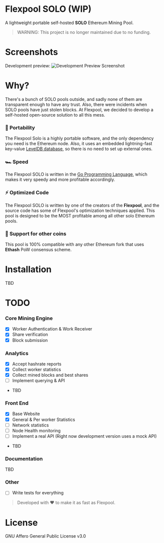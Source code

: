 # Flexpool SOLO (WIP)
A lightweight portable self-hosted **SOLO** Ethereum Mining Pool.

> WARNING: This project is no longer maintained due to no funding.

# Screenshots
Development preview:
![Development Preview Screenshot](https://github.com/flexpool/solo/raw/master/assets/dev-screenshot.png)

# Why?

There's a bunch of SOLO pools outside, and sadly none of them are transparent enough to have any trust. Also, there were incidents when SOLO pools have just stolen blocks. At Flexpool, we decided to develop a self-hosted open-source solution to all this mess.

### 💼 Portability

The Flexpool Solo is a highly portable software, and the only dependency you need is the Ethereum node. Also, it uses an embedded lightning-fast key-value [LevelDB database](https://github.com/google/leveldb), so there is no need to set up external ones.

### 🏎 Speed

The Flexpool SOLO is written in the [Go Programming Language](https://golang.org), which makes it very speedy and more profitable accordingly.

### ⚡️ Optimized Code

The Flexpool SOLO is written by one of the creators of the **Flexpool**, and the source code has some of Flexpool's optimization techniques applied. This pool is designed to be the MOST profitable among all other solo Ethereum pools.

### 💎 Support for other coins

This pool is 100% compatible with any other Ethereum fork that uses **Ethash** PoW consensus scheme.

# Installation

TBD

# TODO

### Core Mining Engine
- [x] Worker Authentication & Work Receiver
- [x] Share verification
- [x] Block submission

### Analytics
- [x] Accept hashrate reports
- [x] Collect worker statistics
- [x] Collect mined blocks and best shares
- [ ] Implement querying & API
- TBD

### Front End
- [x] Base Website
- [x] General & Per worker Statistics
- [ ] Network statistics
- [ ] Node Health monitoring 
- [ ] Implement a real API (Right now development version uses a mock API)
- TBD

### Documentation
TBD

### Other
- [ ] Write tests for everything

> Developed with ❤️ to make it as fast as Flexpool.

# License

GNU Affero General Public License v3.0
